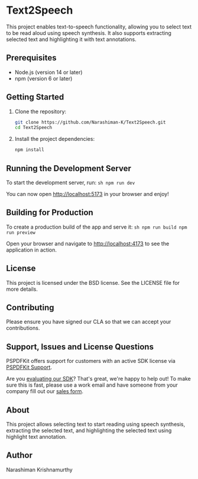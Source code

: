 # Text2Speech

This project enables text-to-speech functionality, allowing you to select text to be read aloud using speech synthesis. It also supports extracting selected text and highlighting it with text annotations.

## Prerequisites

- Node.js (version 14 or later)
- npm (version 6 or later)

## Getting Started

1. Clone the repository:
    ```sh
    git clone https://github.com/Narashiman-K/Text2Speech.git
    cd Text2Speech
    ```

2. Install the project dependencies:
    ```sh
    npm install
    ```

## Running the Development Server

To start the development server, run:
    ```sh
    npm run dev
    ```

You can now open [http://localhost:5173](http://localhost:5173) in your browser and enjoy!

## Building for Production

To create a production build of the app and serve it:
    ```sh
    npm run build
    npm run preview
    ```

Open your browser and navigate to [http://localhost:4173](http://localhost:4173) to see the application in action.

## License

This project is licensed under the BSD license. See the LICENSE file for more details.

## Contributing

Please ensure you have signed our CLA so that we can accept your contributions.

## Support, Issues and License Questions

PSPDFKit offers support for customers with an active SDK license via [PSPDFKit Support](https://pspdfkit.com/support/request/).

Are you [evaluating our SDK](https://pspdfkit.com/try/)? That's great, we're happy to help out! To make sure this is fast, please use a work email and have someone from your company fill out our [sales form](https://pspdfkit.com/sales/).

## About

This project allows selecting text to start reading using speech synthesis, extracting the selected text, and highlighting the selected text using highlight text annotation.

## Author

Narashiman Krishnamurthy

